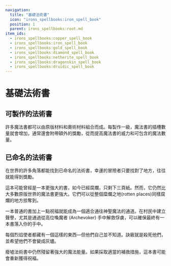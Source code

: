 ```yaml
---
navigation:
  title: "基礎法術書"
  icon: "irons_spellbooks:iron_spell_book"
  position: 1
  parent: irons_spellbooks:root.md
item_ids:
  - irons_spellbooks:copper_spell_book
  - irons_spellbooks:iron_spell_book
  - irons_spellbooks:gold_spell_book
  - irons_spellbooks:diamond_spell_book
  - irons_spellbooks:netherite_spell_book
  - irons_spellbooks:dragonskin_spell_book
  - irons_spellbooks:druidic_spell_book
---
```


# 基礎法術書

## 可製作的法術書

許多魔法書都可以由原版材料和奧術材料組合而成。每製作一級，魔法書的插槽數量就會增加，通常還會附帶額外的獎勵，從而提高魔法書的威力和可包含的魔法數量。



<Recipe id="irons_spellbooks:copper_spell_book" />

<Recipe id="irons_spellbooks:iron_spell_book" />



<Recipe id="irons_spellbooks:gold_spell_book" />

<Recipe id="irons_spellbooks:diamond_spell_book" />



<Recipe id="irons_spellbooks:netherite_spell_book" />

<Recipe id="irons_spellbooks:dragonskin_spell_book" />

## 已命名的法術書

在世界的許多角落都能找到已命名的法術書，幸運的冒險者只要找對了地方，往往就能得到獎勵。

<ItemImage id="irons_spellbooks:rotten_spell_book" />

這本可能曾經是一本更強大的書，如今已經腐爛，只剩下三頁紙。然而，它仍然比大多數原版世界的魔法書更強大。它們可以從整個糜爛之地(rotten places)同樣腐爛的地方掠奪到。

<ItemImage id="irons_spellbooks:villager_spell_book" />

一本普通的書加上一點祝福就能成為一個適合通往神聖魔法的通道。在村民中建立聲譽，尤其是通過從高位喚魔者 (Archevoker) 手中解救俘虜，可以確保最終有一本書落入你的手中。

<ItemImage id="irons_spellbooks:blaze_spell_book" />

每個烈焰使者都藏有一個這樣的東西—但他們自己並不知道。訣竅就是殺死他們，並希望他們不會變成灰燼。

廢墟法術書中仍然殘留著強大的魔法能量。如果採取適當的補救措施，這本書可能會重新獲得祝福。

<Recipe id="irons_spellbooks:druidic_spell_book" />

